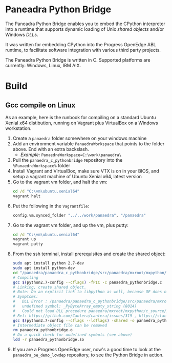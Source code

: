 # Paneadra Python Bridge

The Paneadra Python Bridge enables you to embed the CPython interpreter into a runtime that supports dynamic loading of Unix _shared objects_ and/or Windows _DLLs_.

It was written for embedding CPython into the Progress OpenEdge ABL runtime, to facilitate software integration with various third party projects.

The Paneadra Python Bridge is written in C. Supported platforms are currently: Windows, Linux, IBM AIX.

# Build

## Gcc compile on Linux

As an example, here is the runbook for compiling on a standard Ubuntu Xenial x64 distibution, running on Vagrant plus VirtualBox on a Windows workstation.

1. Create a `panaedra` folder somewhere on your windows machine
1. Add an environment variable `PanaedraWorkspace` that points to the folder above. End with an extra backslash.
    * _Example:_ `PanaedraWorkspace=C:\work\panaedra\`
1. Pull the `panaedra_c_pythonbridge` repository into the `%PanaedraWorkspace%` folder
1. Install Vagrant and VirtualBox, make sure VTX is on in your BIOS, and setup a vagrant machine of Ubuntu Xenial x64, latest version
1. Go to the vagrant vm folder, and halt the vm:
    ```bat
    cd /d "C:\vm\ubuntu.xenial64"
    vagrant halt
    ```
1. Put the following in the `Vagrantfile`:
    ```bash
    config.vm.synced_folder "../../work/panaedra", "/panaedra"
    ```
1. Go to the vagrant vm folder, and up the vm, plus putty:
    ```bat
    cd /d "C:\vm\ubuntu.xenial64"
    vagrant up
    vagrant putty
    ```
1. From the ssh terminal, install prerequisites and create the shared object:
    ```bash
    sudo apt install python 2.7-dev
    sudo apt install python-dev
    cd "/panaedra/panaedra_c_pythonbridge/src/panaedra/mxroot/mxpython/c_source/"
    # Compiling
    gcc $(python2.7-config --cflags) -fPIC -c panaedra_pythonbridge.c
    # Linking, create shared object.
    # Note: Do an explicit link to libpython as well, because OE does not allow undefined symbols (even when they are fine at runtime).
    # Symptoms:
    #   DLL Error : /panaedra/panaedra_c_pythonbridge/src/panaedra/mxroot/mxpython/c_source/panaedra_pythonbridge.so
    #   undefined symbol: _PyByteArray_empty_string (8014)
    #   Could not load DLL procedure panaedra/mxroot/mxpython/c_source/panaedra_pythonbridge.so. (3258)
    # Ref: https://github.com/Cantera/cantera/issues/319 , https://stackoverflow.com/questions/16112310/explicitly-linking-a-local-shared-object-library , 
    gcc $(python2.7-config --cflags --ldflags) -shared -o panaedra_pythonbridge.so panaedra_pythonbridge.o -lc /usr/lib/x86_64-linux-gnu/libpython2.7.so.1.0
    # Intermediate object file can be removed
    rm panaedra_pythonbridge.o
    # Do a quick check for undefined symbols (see above)
    ldd -r panaedra_pythonbridge.so

    ```
1. If you are a Progress OpenEdge user, now's a good time to look at the `panaedra_oe_demo_lowdep` repository, to see the Python Bridge in action.
